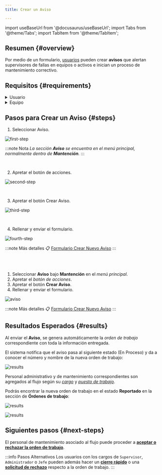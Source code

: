 ```yaml
---
title: Crear un Aviso

---
```


import useBaseUrl from '@docusaurus/useBaseUrl'; 
import Tabs from '@theme/Tabs';
import TabItem from '@theme/TabItem';

## Resumen {#overview}
Por medio de un formulario, [usuarios](/docs/products/corrective_maintenance/master_data/users) pueden crear **avisos** que alertan supervisores de fallas en equipos o activos e inician un proceso de mantenimiento correctivo.  

## Requisitos {#requirements}
<details>
<summary>Usuario</summary>
<div>

El [**usuario**](/docs/products/corrective_maintenance/master_data/users) debe tener, al menos, las siguientes características:
- [**Cargo**](/docs/products/corrective_maintenance/master_data/job_title): `Levantador`, `Supervisor`, `Jefe`, `Administrador` o `Técnico`
- [**Puestos de trabajo**](/docs/products/corrective_maintenance/master_data/workstation): _Según corresponda al sector de equipamiento en que se encuentra el activo o equipo._

</div>
</details>

<details>
<summary>Equipo</summary>
<div>

El [**equipo**](/docs/products/corrective_maintenance/master_data/equipment) que ha sufrido un incidente debe estar correctamente agregado a la data maestra. El _equipo_ debe estar también asociado a lo siguiente:
- [**Sectores de Equipamiento**](/docs/products/corrective_maintenance/master_data/equipment_sector): Los sectores de equipamiento agrupan equipos según criterios funcionales, relativos al proceso o espaciales. Por defecto, existen tres niveles de sectores de equipamientos.
- [**Fallas**](/docs/products/corrective_maintenance/master_data/failure_catalog): Descripción de la avería específica de cómo puede fallar un equipo según su grupo. Las fallas que se pueden reportar deben estar asociadas a _grupo de fallas_, _causas_, _síntomas_ y _prioridad_. 

</div>
</details>

## Pasos para Crear un Aviso {#steps}

<Tabs>
<TabItem value="desktop" label="Escritorio" default>

1. Seleccionar Aviso.

<!-- <span className="hero__subtitle"><b>1. Seleccionar Aviso.</b></span>
<br/>
<br/> -->

<div className="margin-left--lg">

![first-step](/img/productos_es/products_cm_create_notification_01.png)

:::note Nota
_La sección **Aviso** se encuentra en el menú principal, normalmente dentro de **Mantención**._
:::

</div>
<br/>

2. Apretar el botón de acciones.

<!-- <span className="hero__subtitle"><b>2. Apretar el botón de acciones.</b></span>
<br/>
<br/> -->

<div className="margin-left--lg">

![second-step](/img/productos_es/products_cm_create_notification_02.png)

</div>
<br/>

3. Apretar el botón Crear Aviso.

<!-- <span className="hero__subtitle"><b>3. Apretar el botón Crear Aviso.</b></span>
<br/>
<br/> -->

<div className="margin-left--lg">

![third-step](/img/productos_es/products_cm_create_notification_03.png)

</div>
<br/>

4. Rellenar y enviar el formulario.

<!-- <span className="hero__subtitle"><b>4. Rellenar y enviar el formulario.</b></span>
<br/>
<br/> -->

<div className="margin-left--lg">

![fourth-step](/img/productos_es/products_cm_create_notification_04.png)

:::note Más detalles
📋 [Formulario Crear Nuevo Aviso](/docs/products/corrective_maintenance/forms/form_notify)
:::

</div>
<br/>
 
</TabItem>

<TabItem value="mobile" label="Versión Móvil">

1. Seleccionar **Aviso** bajo **Mantención** en el _menú principal_.
2. Apretar el _botón de acciones_.
3. Apretar el botón **Crear Aviso**.
4. Rellenar y enviar el formulario.

<div className="align-center">

![aviso](/img/productos_es/product_cm_notification_01m.png)

</div>

:::note Más detalles
📋 [Formulario Crear Nuevo Aviso](/docs/products/corrective_maintenance/forms/form_notify)
:::

</TabItem>
</Tabs>

## Resultados Esperados {#results}
Al enviar el **Aviso**, se genera automáticamente la _orden de trabajo_ correspondiente con toda la información entregada. 

El sistema notifica que el aviso pasa al siguiente estado (En Proceso) y da a conocer el número y nombre de la nueva orden de trabajo:

<div className="img_sizing">

![results](/img/productos_es/product_cm_notification_02.png)

</div>

Personal administrativo y de mantenimiento correspondientes son agregados al flujo según su [_cargo_](/docs/products/corrective_maintenance/master_data/job_title) y [_puesto de trabajo_](/docs/products/corrective_maintenance/master_data/workstation).




Podrás encontrar la nueva orden de trabajo en el estado **Reportado** en la sección de **Órdenes de trabajo**:

<Tabs>
<TabItem value="desktop" label="Escritorio" default>

<div className="img_sizing">

![results](/img/productos_es/products_cm_wo_00.png)

</div>

</TabItem>
<TabItem value="mobile" label="Versión Móvil">

<div className="img_sizing_extra_small">

![results](/img/productos_es/products_cm_wo_00a.png)

</div>

</TabItem>
</Tabs>

## Siguientes pasos {#next-steps}
El personal de mantenimiento asociado al flujo puede proceder a [**aceptar o rechazar la orden de trabajo**](/docs/products/corrective_maintenance/actions/wo_accept).  

:::info Pasos Alternativos
Los usuarios con los cargos de `Supervisor`, `Administrador` o `Jefe` pueden además hacer un [**cierre rápido**](/docs/products/corrective_maintenance/actions/wo_fast_close) o una [**solicitud de rechazo**](/docs/products/corrective_maintenance/actions/wo_reject_request) respecto a la orden de trabajo.
:::

